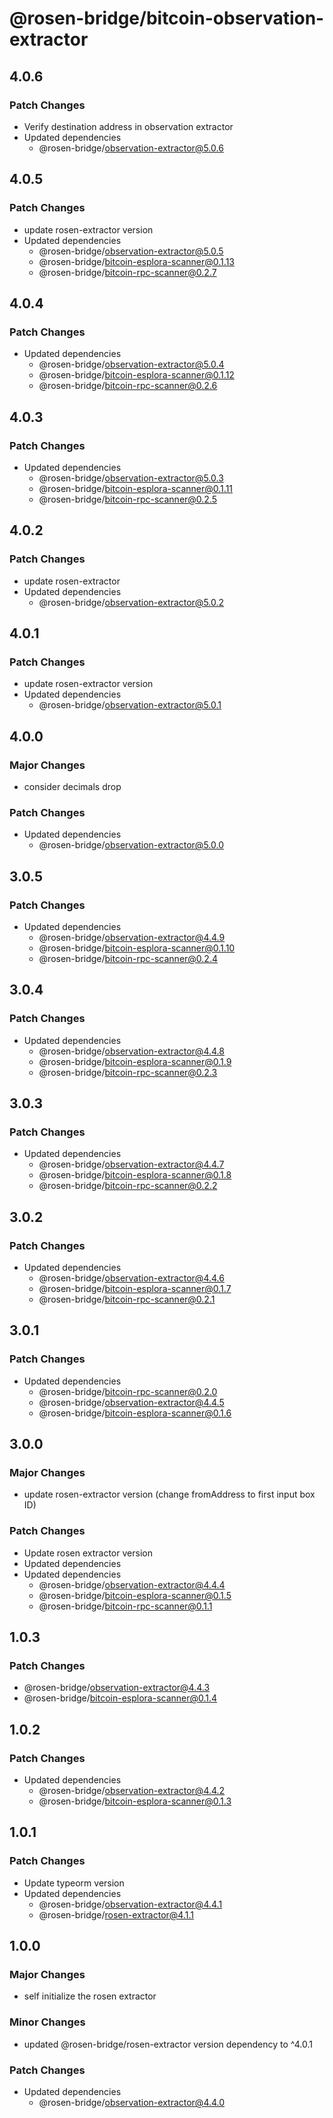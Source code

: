 # @rosen-bridge/bitcoin-observation-extractor

## 4.0.6

### Patch Changes

- Verify destination address in observation extractor
- Updated dependencies
  - @rosen-bridge/observation-extractor@5.0.6

## 4.0.5

### Patch Changes

- update rosen-extractor version
- Updated dependencies
  - @rosen-bridge/observation-extractor@5.0.5
  - @rosen-bridge/bitcoin-esplora-scanner@0.1.13
  - @rosen-bridge/bitcoin-rpc-scanner@0.2.7

## 4.0.4

### Patch Changes

- Updated dependencies
  - @rosen-bridge/observation-extractor@5.0.4
  - @rosen-bridge/bitcoin-esplora-scanner@0.1.12
  - @rosen-bridge/bitcoin-rpc-scanner@0.2.6

## 4.0.3

### Patch Changes

- Updated dependencies
  - @rosen-bridge/observation-extractor@5.0.3
  - @rosen-bridge/bitcoin-esplora-scanner@0.1.11
  - @rosen-bridge/bitcoin-rpc-scanner@0.2.5

## 4.0.2

### Patch Changes

- update rosen-extractor
- Updated dependencies
  - @rosen-bridge/observation-extractor@5.0.2

## 4.0.1

### Patch Changes

- update rosen-extractor version
- Updated dependencies
  - @rosen-bridge/observation-extractor@5.0.1

## 4.0.0

### Major Changes

- consider decimals drop

### Patch Changes

- Updated dependencies
  - @rosen-bridge/observation-extractor@5.0.0

## 3.0.5

### Patch Changes

- Updated dependencies
  - @rosen-bridge/observation-extractor@4.4.9
  - @rosen-bridge/bitcoin-esplora-scanner@0.1.10
  - @rosen-bridge/bitcoin-rpc-scanner@0.2.4

## 3.0.4

### Patch Changes

- Updated dependencies
  - @rosen-bridge/observation-extractor@4.4.8
  - @rosen-bridge/bitcoin-esplora-scanner@0.1.9
  - @rosen-bridge/bitcoin-rpc-scanner@0.2.3

## 3.0.3

### Patch Changes

- Updated dependencies
  - @rosen-bridge/observation-extractor@4.4.7
  - @rosen-bridge/bitcoin-esplora-scanner@0.1.8
  - @rosen-bridge/bitcoin-rpc-scanner@0.2.2

## 3.0.2

### Patch Changes

- Updated dependencies
  - @rosen-bridge/observation-extractor@4.4.6
  - @rosen-bridge/bitcoin-esplora-scanner@0.1.7
  - @rosen-bridge/bitcoin-rpc-scanner@0.2.1

## 3.0.1

### Patch Changes

- Updated dependencies
  - @rosen-bridge/bitcoin-rpc-scanner@0.2.0
  - @rosen-bridge/observation-extractor@4.4.5
  - @rosen-bridge/bitcoin-esplora-scanner@0.1.6

## 3.0.0

### Major Changes

- update rosen-extractor version (change fromAddress to first input box ID)

### Patch Changes

- Update rosen extractor version
- Updated dependencies
- Updated dependencies
  - @rosen-bridge/observation-extractor@4.4.4
  - @rosen-bridge/bitcoin-esplora-scanner@0.1.5
  - @rosen-bridge/bitcoin-rpc-scanner@0.1.1

## 1.0.3

### Patch Changes

- @rosen-bridge/observation-extractor@4.4.3
- @rosen-bridge/bitcoin-esplora-scanner@0.1.4

## 1.0.2

### Patch Changes

- Updated dependencies
  - @rosen-bridge/observation-extractor@4.4.2
  - @rosen-bridge/bitcoin-esplora-scanner@0.1.3

## 1.0.1

### Patch Changes

- Update typeorm version
- Updated dependencies
  - @rosen-bridge/observation-extractor@4.4.1
  - @rosen-bridge/rosen-extractor@4.1.1

## 1.0.0

### Major Changes

- self initialize the rosen extractor

### Minor Changes

- updated @rosen-bridge/rosen-extractor version dependency to ^4.0.1

### Patch Changes

- Updated dependencies
  - @rosen-bridge/observation-extractor@4.4.0
